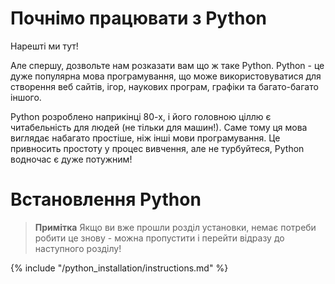 # Почнімо працювати з Python

Нарешті ми тут!

Але спершу, дозвольте нам розказати вам що ж таке Python. Python - це дуже популярна мова програмування, що може використовуватися для створення веб сайтів, ігор, наукових програм, графіки та багато-багато іншого.

Python розроблено наприкінці 80-х, і його головною ціллю є читабельність для людей (не тільки для машин!). Саме тому ця мова виглядає набагато простіше, ніж інші мови програмування. Це привносить простоту у процес вивчення, але не турбуйтеся, Python водночас є дуже потужним!

# Встановлення Python

> **Примітка** Якщо ви вже прошли розділ установки, немає потреби робити це знову - можна пропустити і перейти відразу до наступного розділу!

{% include "/python_installation/instructions.md" %}

